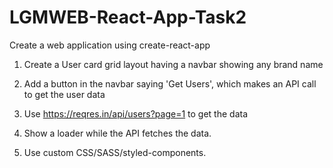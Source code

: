 # LGMWEB-React-App-Task2
Create a web application using create-react-app



1. Create a User card grid layout having a navbar showing any brand name 

2. Add a button in the navbar saying 'Get Users', which makes an API call to get the user data

3. Use https://reqres.in/api/users?page=1 to get the data 

4. Show a loader while the API fetches the data. 

5. Use custom CSS/SASS/styled-components. 
